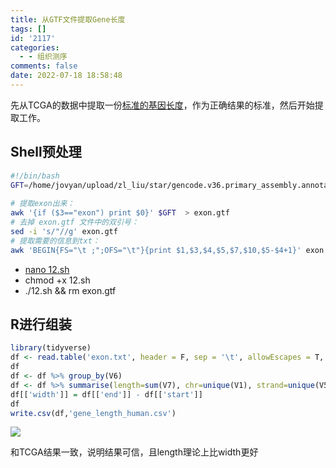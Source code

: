 ```yaml
---
title: 从GTF文件提取Gene长度
tags: []
id: '2117'
categories:
  - - 组织测序
comments: false
date: 2022-07-18 18:58:48
---
```


先从TCGA的数据中提取一份[标准的基因长度](https://file-cdn.limour.top/bix/gene_length_tcga_22.07.18.csv.gz)，作为正确结果的标准，然后开始提取工作。

## Shell预处理

```bash
#!/bin/bash
GFT=/home/jovyan/upload/zl_liu/star/gencode.v36.primary_assembly.annotation.gtf
 
# 提取exon出来：
awk '{if ($3=="exon") print $0}' $GFT  > exon.gtf
# 去掉 exon.gtf 文件中的双引号：
sed -i 's/"//g' exon.gtf
# 提取需要的信息到txt：
awk 'BEGIN{FS="\t ;";OFS="\t"}{print $1,$3,$4,$5,$7,$10,$5-$4+1}' exon.gtf > exon.txt
```

*   [nano 12.sh](https://blog.csdn.net/weixin_51192038/article/details/122195717)
*   chmod +x 12.sh
*   ./12.sh && rm exon.gtf

## R进行组装

```R
library(tidyverse)
df <- read.table('exon.txt', header = F, sep = '\t', allowEscapes = T, quote = '')
df
df <- df %>% group_by(V6)
df <- df %>% summarise(length=sum(V7), chr=unique(V1), strand=unique(V5), start=min(V3), end=max(V4))
df[['width']] = df[['end']] - df[['start']]
df
write.csv(df,'gene_length_human.csv')
```

![](https://img.limour.top/archives_2023/2022/07/18/62d53bed5be33.webp)

和TCGA结果一致，说明结果可信，且length理论上比width更好